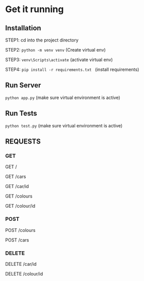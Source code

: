 # Get it running
## Installation

STEP1: cd into the project directory

STEP2: ```python -m venv venv``` (Create virtual env)

STEP3: ```venv\Scripts\activate``` (activate virtual env)

STEP4: ```pip install -r requirements.txt ``` (install requirements)

## Run Server

```python app.py``` (make sure virtual environment is active)


## Run Tests
```python test.py``` (make sure virtual environment is active)

## REQUESTS
### GET

GET /

GET /cars

GET /car/id
  
GET /colours
  
GET /colour/id
  
### POST
POST /colours
  
POST /cars
  
### DELETE
DELETE /car/id
  
DELETE /colour/id
